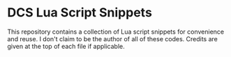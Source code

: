 #  DCS Lua Script Snippets
This repository contains a collection of Lua script snippets for convenience and reuse. I don't claim to be the author of all of these codes. Credits are given at the top of each file if applicable.